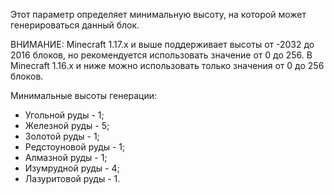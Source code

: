 Этот параметр определяет минимальную высоту, на которой может генерироваться данный блок.

ВНИМАНИЕ: Minecraft 1.17.x и выше поддерживает высоты от -2032 до 2016 блоков, но рекомендуется использовать значение от 0 до 256.
В Minecraft 1.16.x и ниже можно использовать только значения от 0 до 256 блоков.

Минимальные высоты генерации:

* Угольной руды - 1;
* Железной руды - 5;
* Золотой руды - 1;
* Редстоуновой руды - 1;
* Алмазной руды - 1;
* Изумрудной руды - 4;
* Лазуритовой руды - 1.
